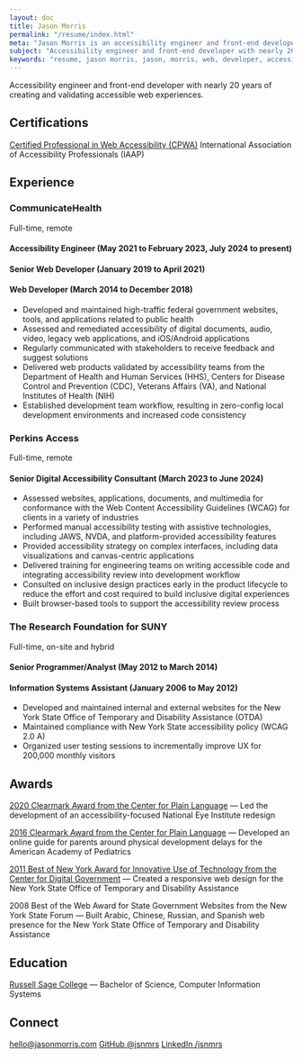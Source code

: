 ```yaml
---
layout: doc
title: Jason Morris
permalink: "/resume/index.html"
meta: "Jason Morris is an accessibility engineer and front-end developer with nearly 20 years of creating and validating accessible web experiences."
subject: "Accessibility engineer and front-end developer with nearly 20 years of creating and validating accessible web experiences"
keywords: "resume, jason morris, jason, morris, web, developer, accessibility, front-end, engineer, web developer, web accessibility, accessibility engineer, front-end developer, front-end engineer"
---
```


<!-- double-check disable assistance -->
<p class="note">Accessibility engineer and front-end developer with nearly 20 years of creating and validating accessible web experiences.</p>

## Certifications

[Certified Professional in Web Accessibility (CPWA)](https://www.credly.com/badges/3440d3f6-a554-400a-b43d-69f129c2a8df/)
International Association of Accessibility Professionals (IAAP)

## Experience

### CommunicateHealth

Full-time, remote

#### Accessibility Engineer (May 2021 to February 2023, July 2024 to present)

#### Senior Web Developer (January 2019 to April 2021)

#### Web Developer (March 2014 to December 2018)

- Developed and maintained high-traffic federal government websites, tools, and applications related to public health
- Assessed and remediated accessibility of digital documents, audio, video, legacy web applications, and iOS/Android applications
- Regularly communicated with stakeholders to receive feedback and suggest solutions
- Delivered web products validated by accessibility teams from the Department of Health and Human Services (HHS), Centers for Disease Control and Prevention (CDC), Veterans Affairs (VA), and National Institutes of Health (NIH)
- Established development team workflow, resulting in zero-config local development environments and increased code consistency

### Perkins Access

Full-time, remote

#### Senior Digital Accessibility Consultant (March 2023 to June 2024)

- Assessed websites, applications, documents, and multimedia for conformance with the Web Content Accessibility Guidelines (WCAG) for clients in a variety of industries
- Performed manual accessibility testing with assistive technologies, including JAWS, NVDA, and platform-provided accessibility features
- Provided accessibility strategy on complex interfaces, including data visualizations and canvas-centric applications
- Delivered training for engineering teams on writing accessible code and integrating accessibility review into development workflow
- Consulted on inclusive design practices early in the product lifecycle to reduce the effort and cost required to build inclusive digital experiences
- Built browser-based tools to support the accessibility review process

### The Research Foundation for SUNY

Full-time, on-site and hybrid

#### Senior Programmer/Analyst (May 2012 to March 2014)

#### Information Systems Assistant (January 2006 to May 2012)

- Developed and maintained internal and external websites for the New York State Office of Temporary and Disability Assistance (OTDA)
- Maintained compliance with New York State accessibility policy (WCAG 2.0 A)
- Organized user testing sessions to incrementally improve UX for 200,000 monthly visitors

## Awards

[2020 Clearmark Award from the Center for Plain Language](https://web.archive.org/web/20220331000945/https://centerforplainlanguage.org/awards/2020-clearmark-award-winners/) — Led the development of an accessibility-focused National Eye Institute redesign

[2016 Clearmark Award from the Center for Plain Language](https://web.archive.org/web/20220428112734/https://centerforplainlanguage.org/awards/clearmark/2016-winners/) — Developed an online guide for parents around physical development delays for the American Academy of Pediatrics

[2011 Best of New York Award for Innovative Use of Technology from the Center for Digital Government](https://web.archive.org/web/20220924022210/https://www.govtech.com/archive/2011-best-of-new-york-winners-honored.html) — Created a responsive web design for the New York State Office of Temporary and Disability Assistance

2008 Best of the Web Award for State Government Websites from the New York State Forum — Built Arabic, Chinese, Russian, and Spanish web presence for the New York State Office of Temporary and Disability Assistance

## Education

[Russell Sage College](https://www.sage.edu/) — Bachelor of Science, Computer Information Systems

<div class="footnote">

## Connect

[hello@jasonmorris.com](mailto:hello@jasonmorris.com) [GitHub @jsnmrs](https://github.com/jsnmrs) [LinkedIn /jsnmrs](https://www.linkedin.com/in/jsnmrs)

</div>
